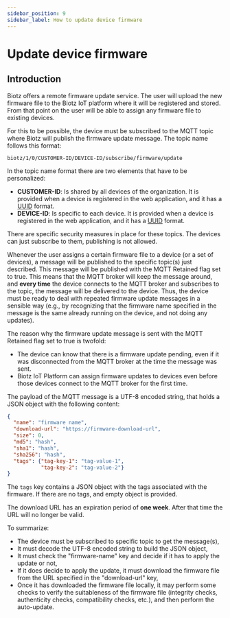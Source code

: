 ```yaml
---
sidebar_position: 9
sidebar_label: How to update device firmware
---
```

# Update device firmware

## Introduction
Biotz offers a remote firmware update service. The user will upload the new firmware file to the Biotz IoT platform where it will be registered and stored. From that point on the user will be able to assign any firmware file to existing devices.

For this to be possible, the device must be subscribed to the MQTT topic where Biotz will publish the firmware update message. The topic name follows this format:

```
biotz/1/0/CUSTOMER-ID/DEVICE-ID/subscribe/firmware/update
```

In the topic name format there are two elements that have to be personalized:

- **CUSTOMER-ID**: Is shared by all devices of the organization. It is provided when a device is registered in the web application, and it has a <a href="https://en.wikipedia.org/wiki/Universally_unique_identifier" target="_self">UUID</a> format.
- **DEVICE-ID**: Is specific to each device. It is provided when a device is registered in the web application, and it has a <a href="https://en.wikipedia.org/wiki/Universally_unique_identifier" target="_self">UUID</a> format.

There are specific security measures in place for these topics. The devices can just subscribe to them, publishing is not allowed.

Whenever the user assigns a certain firmware file to a device (or a set of devices), a message will be published to the specific topic(s) just described. This message will be published with the MQTT Retained flag set to true. This means that the MQTT broker will keep the message around, and **every time** the device connects to the MQTT broker and subscribes to the topic, the message will be delivered to the device. Thus, the device must be ready to deal with repeated firmware update messages in a sensible way (e.g., by recognizing that the firmware name specified in the message is the same already running on the device, and not doing any updates).

The reason why the firmware update message is sent with the MQTT Retained flag set to true is twofold:

- The device can know that there is a firmware update pending, even if it was disconnected from the MQTT broker at the time the message was sent.
- Biotz IoT Platform can assign firmware updates to devices even before those devices connect to the MQTT broker for the first time.

The payload of the MQTT message is a UTF-8 encoded string, that holds a JSON object with the following content:

```json
{
  "name": "firmware name",
  "download-url": "https://firmware-download-url",
  "size": 0,
  "md5": "hash",
  "sha1": "hash",
  "sha256": "hash",
  "tags": {"tag-key-1": "tag-value-1",
           "tag-key-2": "tag-value-2"}
}
```

The `tags` key contains a JSON object with the tags associated with the firmware. If there are no tags, and empty object is provided.

The download URL has an expiration period of **one week**. After that time the URL will no longer be valid.

To summarize:

- The device must be subscribed to specific topic to get the message(s),
- It must decode the UTF-8 encoded string to build the JSON object,
- It must check the "firmware-name" key and decide if it has to apply the update or not,
- If it does decide to apply the update, it must download the firmware file from the URL specified in the "download-url" key,
- Once it has downloaded the firmware file locally, it may perform some checks to verify the suitableness of the firmware file (integrity checks, authenticity checks, compatibility checks, etc.), and then perform the auto-update.
